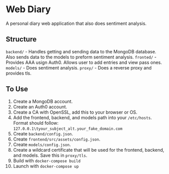 # Web Diary

A personal diary web application that also does sentiment analysis.

## Structure

`backend/` - Handles getting and sending data to the MongoDB database. Also sends data to the models to preform sentiment analysis.
`fronted/` - Provides AAA usign Auth0. Allows user to add entries and view pass ones.
`models/`  - Does sentiment  analysis.
`proxy/`   - Does a reverse proxy and provides tls.

## To Use

1. Create a MongoDB account.
2. Create an Auth0 account.
3. Create a CA with OpenSSL, add this to your browser or OS.
4. Add the frontend, backend, and models path into your `/etc/hosts`. Format should follow: `127.0.0.1\tyour_subject_alt.your_fake_domain.com` 
5. Create `backend/config.json`.
6. Create `frontend/src/assets/config.json`.
7. Create `models/config.json`.
8. Create a wildcard certificate that will be used for the frontend, backend, and models. Save this in `proxy/tls`.
9. Build with `docker-compose build`
10. Launch with `docker-compose up`
